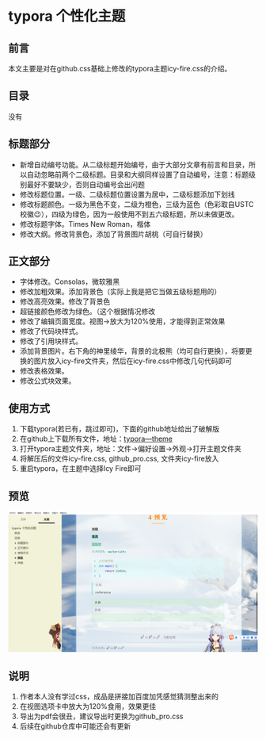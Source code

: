 # typora 个性化主题

## 前言

本文主要是对在github.css基础上修改的typora主题icy-fire.css的介绍。

## 目录

没有

## 标题部分

- 新增自动编号功能。从二级标题开始编号，由于大部分文章有前言和目录，所以自动忽略前两个二级标题。目录和大纲同样设置了自动编号，注意：标题级别最好不要缺少，否则自动编号会出问题
- 修改标题位置。一级、二级标题位置设置为居中，二级标题添加下划线
- 修改标题颜色。一级为黑色不变，二级为橙色，三级为蓝色（色彩取自USTC校徽😉），四级为绿色，因为一般使用不到五六级标题，所以未做更改。
- 修改标题字体。Times New Roman，楷体
- 修改大纲。修改背景色，添加了背景图片胡桃（可自行替换）

## 正文部分

- 字体修改。Consolas，微软雅黑
- 修改加粗效果。添加背景色（实际上我是把它当做五级标题用的）
- 修改高亮效果。修改了背景色
- 超链接颜色修改为绿色。（这个根据情况修改
- 修改了编辑页面宽度。视图->放大为120%使用，才能得到正常效果
- 修改了代码块样式。
- 修改了引用块样式。
- 添加背景图片。右下角的神里绫华，背景的北极熊（均可自行更换），将要更换的图片放入icy-fire文件夹，然后在icy-fire.css中修改几句代码即可
- 修改表格效果。
- 修改公式块效果。

## 使用方式

1. 下载typora(若已有，跳过即可)，下面的github地址给出了破解版
2. 在github上下载所有文件，地址：[typora—theme](https://github.com/0Ling8/typora_theme)
3. 打开typora主题文件夹，地址：文件->偏好设置->外观->打开主题文件夹
4. 将解压后的文件icy-fire.css, github_pro.css, 文件夹icy-fire放入
5. 重启typora，在主题中选择Icy Fire即可

## 预览

![image-20220723113309678](image-20220723113309678.png)

## 说明

1. 作者本人没有学过css，成品是拼接加百度加凭感觉猜测整出来的
2. 在视图选项卡中放大为120%食用，效果更佳
3. 导出为pdf会很丑，建议导出时更换为github_pro.css
4. 后续在github仓库中可能还会有更新
